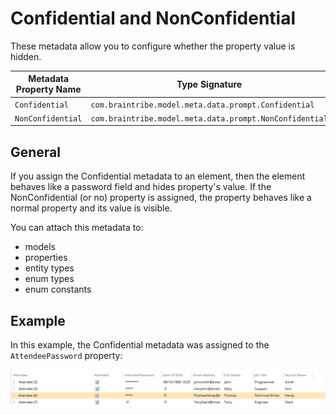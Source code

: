 # Confidential and NonConfidential

These metadata allow you to configure whether the property value is hidden.

Metadata Property Name  | Type Signature  
------- | -----------
`Confidential` | `com.braintribe.model.meta.data.prompt.Confidential`
`NonConfidential` | `com.braintribe.model.meta.data.prompt.NonConfidential`

## General

If you assign the Confidential metadata to an element, then the element behaves like a password field and hides property's value. If the NonConfidential (or no) property is assigned, the property behaves like a normal property and its value is visible.

You can attach this metadata to:

* models
* properties
* entity types
* enum types
* enum constants

## Example

In this example, the Confidential metadata was assigned to the `AttendeePassword` property:

![](../../images/PasswordPropertyExample.png)
